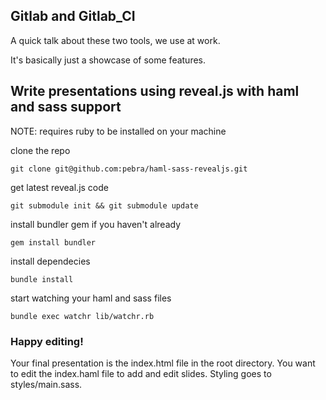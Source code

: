 ## Gitlab and Gitlab_CI

A quick talk about these two tools, we use at work.

It's basically just a showcase of some features.




## Write presentations using reveal.js with haml and sass support

NOTE: requires ruby to be installed on your machine

clone the repo

    git clone git@github.com:pebra/haml-sass-revealjs.git

get latest reveal.js code

    git submodule init && git submodule update

install bundler gem if you haven't already

    gem install bundler

install dependecies

    bundle install

start watching your haml and sass files

    bundle exec watchr lib/watchr.rb

### Happy editing!

Your final presentation is the index.html file in the root directory.
You want to edit the index.haml file to add and edit slides.
Styling goes to styles/main.sass.
